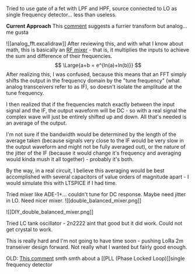 Tried to use gate of a fet with LPF and HPF, source connected to LO as single frequency detector... less than useless.

**Current Approach**
This [comment](https://electronics.stackexchange.com/questions/175068/designing-an-analog-circuit-that-fourier-transforms-or-laplace-transforms-an-inp) suggests a furrier transform but analog... me gusta

![[analog_fft.excalidraw]]
After reviewing this, and with what I know about math, this is basically an [RF mixer](https://en.wikipedia.org/wiki/Frequency_mixer) - that is, it multiplies the inputs to achieve the sum and difference of their frequencies.
$$ \Large{a+b = e^{ln(a)+ln(b)}} $$
After realizing this, I was confused, because this means that an FFT simply shifts the output in the frequency domain by the "tune frequency" (what analog transceivers refer to as IF), so doesn't isolate the amplitude at the tune frequency.

I then realized that if the frequencies match exactly between the input signal and the IF, the output waveform will be DC - so with a real signal the complex wave will just be entirely shifted up and down. All that's needed is an average of the output.

I'm not sure if the bandwidth would be determined by the length of the average taken (because signals very close to the IF would be very slow in the output waveform and might not be fully averaged out), or the nature of the jitter of the IF (because it would change it's frequency and averaging would kinda mush it all together) - probably it's both.

By the way, in a real circuit, I believe this averaging would be best accomplished with several capacitors of value orders of magnitude apart - I would simulate this with LTSPICE if I had time.


Tried mixer like ADE-1+... couldn't tune for DC response. Maybe need jitter in LO. Need nicer mixer. 
![[double_balanced_mixer.png]]

![[DIY_double_balanced_mixer.png]]

Tried LC tank oscillator - 2n2222 aint that good but it did work. Could not get crystal to work.

This is really hard and I'm not going to have time soon - pushing LoRa 2m transeiver design forward. Not really what I wanted but fairly good enough.

OLD:
[This comment](https://ham.stackexchange.com/questions/16761/what-is-the-current-state-of-the-art-in-cw-filters) smth smth about a [[PLL (Phase Locked Loop)]]single frequency detector

